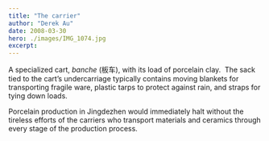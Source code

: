 ```yaml
---
title: "The carrier"
author: "Derek Au"
date: 2008-03-30
hero: ./images/IMG_1074.jpg
excerpt: 
---
```


A specialized cart, _banche_ (板车), with its load of porcelain clay.  The sack tied to the cart’s undercarriage typically contains moving blankets for transporting fragile ware, plastic tarps to protect against rain, and straps for tying down loads.

Porcelain production in Jingdezhen would immediately halt without the tireless efforts of the carriers who transport materials and ceramics through every stage of the production process.
